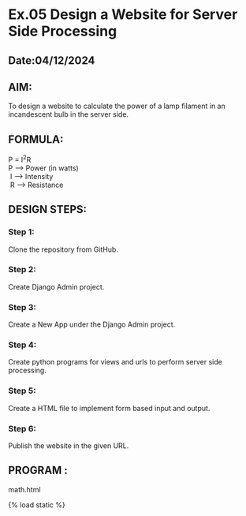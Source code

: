 # Ex.05 Design a Website for Server Side Processing
## Date:04/12/2024

## AIM:
 To design a website to calculate the power of a lamp filament in an incandescent bulb in the server side. 


## FORMULA:
P = I<sup>2</sup>R
<br> P --> Power (in watts)
<br> I --> Intensity
<br> R --> Resistance

## DESIGN STEPS:

### Step 1:
Clone the repository from GitHub.

### Step 2:
Create Django Admin project.

### Step 3:
Create a New App under the Django Admin project.

### Step 4:
Create python programs for views and urls to perform server side processing.

### Step 5:
Create a HTML file to implement form based input and output.

### Step 6:
Publish the website in the given URL.

## PROGRAM :
math.html

{% load static %}
<html>
<head>
    <title>math</title>
    <style>
        
h1{
    border: 2px solid ;
    padding: 25px;
    margin: 15px;
    border-radius: 10px;
    position: fixed;
    top: 200px;
    left: 615px;
    font-size: xx-large;
    font-weight: bolder;
    font-variant: small-caps;
    background: palegreen;
    font-family: Georgia;
    color: black;
}
form{
    border: 2px solid pink;
    background-color:palevioletred ;
    padding: 30px;
    margin: 10px;
    border-radius: 10px;
    width: 425px;
    position: fixed;
    top: 300px;
    left: 527px;
    
}

    </style>
</head>
<body bgcolor="paleturquoise">
    <h1 align="center" > Power Of Lamp </h1>
    <form align="center" method="POST">
    {%csrf_token%}
     
    <div class="power">

        <label>"INTENSITY"</label>
        <input type="text" name="intensity" value="{{i}}">
    </div>
    <br>
    <div class="power">
        <labe>"RESISTANCE"</label>
        <input type="text" name="resistance" value="{{r}}">
    </div>
    <br>
    <input type="submit" value="CALCULATE">
    <br>
    <br>
    <div class="power">
        <label>"POWER"</label>
        <input type="text" name="POWER" value="{{power}}">
        
    </div>
</form>
</body>
</html>

views.py

from django.shortcuts import render
def powerlamp(request): 
    context={} 
    context['power']="0" 
    context['i']="0" 
    context['r']="0" 
    if request.method=='POST': 
        print("POST method is used")
        i=request.POST.get('intensity','0')
        r=request.POST.get('resistance','0')
        print('request=',request) 
        print('intensity=',i) 
        print('resistance=',r) 
        power=(int(i) ** 2 ) * int(r) 
        context['power']=power
        context['i']=i
        context['r']=r 
        print('Power=',power) 
    return render(request,'myapp/math.html',context)

urls.py

from django.contrib import admin 
from django.urls import path 
from myapp import views 
urlpatterns = [ 
    path('admin/', admin.site.urls), 
    path('powerlamp/',views.powerlamp,name="powerlamp"),
    path('',views.powerlamp,name="powerlamproot")
]

## SERVER SIDE PROCESSING:
![alt text](<Screenshot (20).png>)

## HOMEPAGE:

![alt text](<Screenshot (18).png>)
## RESULT:
The program for performing server side processing is completed successfully.
